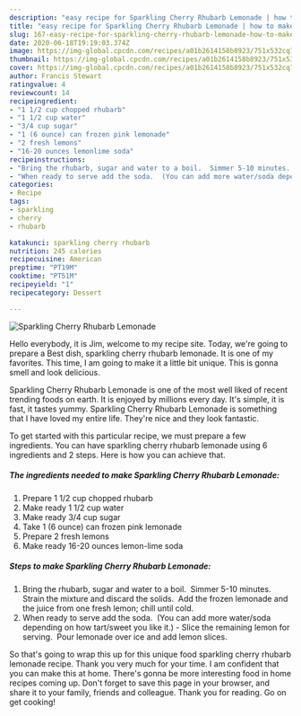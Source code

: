 ```yaml
---
description: "easy recipe for Sparkling Cherry Rhubarb Lemonade | how to make easy Sparkling Cherry Rhubarb Lemonade"
title: "easy recipe for Sparkling Cherry Rhubarb Lemonade | how to make easy Sparkling Cherry Rhubarb Lemonade"
slug: 167-easy-recipe-for-sparkling-cherry-rhubarb-lemonade-how-to-make-easy-sparkling-cherry-rhubarb-lemonade
date: 2020-06-18T19:19:03.374Z
image: https://img-global.cpcdn.com/recipes/a01b2614158b8923/751x532cq70/sparkling-cherry-rhubarb-lemonade-recipe-main-photo.jpg
thumbnail: https://img-global.cpcdn.com/recipes/a01b2614158b8923/751x532cq70/sparkling-cherry-rhubarb-lemonade-recipe-main-photo.jpg
cover: https://img-global.cpcdn.com/recipes/a01b2614158b8923/751x532cq70/sparkling-cherry-rhubarb-lemonade-recipe-main-photo.jpg
author: Francis Stewart
ratingvalue: 4
reviewcount: 14
recipeingredient:
- "1 1/2 cup chopped rhubarb"
- "1 1/2 cup water"
- "3/4 cup sugar"
- "1 (6 ounce) can frozen pink lemonade"
- "2 fresh lemons"
- "16-20 ounces lemonlime soda"
recipeinstructions:
- "Bring the rhubarb, sugar and water to a boil.  Simmer 5-10 minutes.  Strain the mixture and discard the solids.  Add the frozen lemonade and the juice from one fresh lemon; chill until cold."
- "When ready to serve add the soda.  (You can add more water/soda depending on how tart/sweet you like it.) Slice the remaining lemon for serving.  Pour lemonade over ice and add lemon slices."
categories:
- Recipe
tags:
- sparkling
- cherry
- rhubarb

katakunci: sparkling cherry rhubarb 
nutrition: 245 calories
recipecuisine: American
preptime: "PT19M"
cooktime: "PT51M"
recipeyield: "1"
recipecategory: Dessert

---
```



![Sparkling Cherry Rhubarb Lemonade](https://img-global.cpcdn.com/recipes/a01b2614158b8923/751x532cq70/sparkling-cherry-rhubarb-lemonade-recipe-main-photo.jpg)

Hello everybody, it is Jim, welcome to my recipe site. Today, we're going to prepare a Best dish, sparkling cherry rhubarb lemonade. It is one of my favorites. This time, I am going to make it a little bit unique. This is gonna smell and look delicious.



Sparkling Cherry Rhubarb Lemonade is one of the most well liked of recent trending foods on earth. It is enjoyed by millions every day. It's simple, it is fast, it tastes yummy. Sparkling Cherry Rhubarb Lemonade is something that I have loved my entire life. They're nice and they look fantastic.


To get started with this particular recipe, we must prepare a few ingredients. You can have sparkling cherry rhubarb lemonade using 6 ingredients and 2 steps. Here is how you can achieve that.

<!--inarticleads1-->

##### The ingredients needed to make Sparkling Cherry Rhubarb Lemonade:

1. Prepare 1 1/2 cup chopped rhubarb
1. Make ready 1 1/2 cup water
1. Make ready 3/4 cup sugar
1. Take 1 (6 ounce) can frozen pink lemonade
1. Prepare 2 fresh lemons
1. Make ready 16-20 ounces lemon-lime soda




<!--inarticleads2-->

##### Steps to make Sparkling Cherry Rhubarb Lemonade:

1. Bring the rhubarb, sugar and water to a boil.  Simmer 5-10 minutes.  Strain the mixture and discard the solids.  Add the frozen lemonade and the juice from one fresh lemon; chill until cold.
1. When ready to serve add the soda.  (You can add more water/soda depending on how tart/sweet you like it.) - Slice the remaining lemon for serving.  Pour lemonade over ice and add lemon slices.




So that's going to wrap this up for this unique food sparkling cherry rhubarb lemonade recipe. Thank you very much for your time. I am confident that you can make this at home. There's gonna be more interesting food in home recipes coming up. Don't forget to save this page in your browser, and share it to your family, friends and colleague. Thank you for reading. Go on get cooking!
